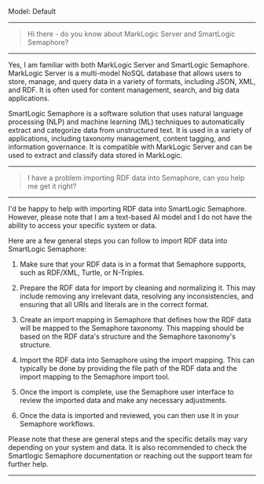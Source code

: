 Model: Default

---

> Hi there - do you know about MarkLogic Server and SmartLogic Semaphore?

---

Yes, I am familiar with both MarkLogic Server and SmartLogic Semaphore. MarkLogic Server is a multi-model NoSQL database that allows users to store, manage, and query data in a variety of formats, including JSON, XML, and RDF. It is often used for content management, search, and big data applications.

SmartLogic Semaphore is a software solution that uses natural language processing (NLP) and machine learning (ML) techniques to automatically extract and categorize data from unstructured text. It is used in a variety of applications, including taxonomy management, content tagging, and information governance. It is compatible with MarkLogic Server and can be used to extract and classify data stored in MarkLogic.

---

> I have a problem importing RDF data into Semaphore, can you help me get it right?

---

I'd be happy to help with importing RDF data into SmartLogic Semaphore. However, please note that I am a text-based AI model and I do not have the ability to access your specific system or data.

Here are a few general steps you can follow to import RDF data into SmartLogic Semaphore:

1.  Make sure that your RDF data is in a format that Semaphore supports, such as RDF/XML, Turtle, or N-Triples.
    
2.  Prepare the RDF data for import by cleaning and normalizing it. This may include removing any irrelevant data, resolving any inconsistencies, and ensuring that all URIs and literals are in the correct format.
    
3.  Create an import mapping in Semaphore that defines how the RDF data will be mapped to the Semaphore taxonomy. This mapping should be based on the RDF data's structure and the Semaphore taxonomy's structure.
    
4.  Import the RDF data into Semaphore using the import mapping. This can typically be done by providing the file path of the RDF data and the import mapping to the Semaphore import tool.
    
5.  Once the import is complete, use the Semaphore user interface to review the imported data and make any necessary adjustments.
    
6.  Once the data is imported and reviewed, you can then use it in your Semaphore workflows.
    

Please note that these are general steps and the specific details may vary depending on your system and data. It is also recommended to check the Smartlogic Semaphore documentation or reaching out the support team for further help.

---